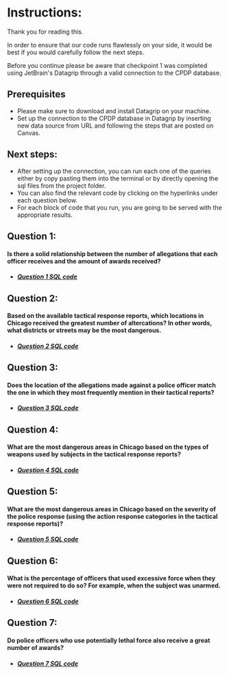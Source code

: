 # Instructions:

Thank you for reading this.

In order to ensure that our code runs flawlessly on your side, it would 
be best if you would carefully follow the next steps.

Before you continue please be aware that checkpoint 1 was completed 
using JetBrain's Datagrip through a valid connection to the CPDP database.

## Prerequisites
- Please make sure to download and install Datagrip on your machine.
- Set up the connection to the CPDP database in Datagrip by inserting new data source from URL and following the steps that are posted on Canvas.

## Next steps:
- After setting up the connection, you can run each one of the queries either by copy pasting them into the terminal or by directly opening the sql files from the project folder.
- You can also find the relevant code by clicking on the hyperlinks under each question below.
- For each block of code that you run, you are going to be served with the appropriate results.

## Question 1:
#### Is there a solid relationship between the number of allegations that each officer receives and the amount of awards received?
- ##### [Question 1 SQL code](src/question_1.sql)

## Question 2:
#### Based on the available tactical response reports, which locations in Chicago received the greatest number of altercations? In other words, what districts or streets may be the most dangerous.
- ##### [Question 2 SQL code](src/question_2.sql)

## Question 3:
#### Does the location of the allegations made against a police officer match the one in which they most frequently mention in their tactical reports?
- ##### [Question 3 SQL code](src/question_3.sql)

## Question 4:
#### What are the most dangerous areas in Chicago based on the types of weapons used by subjects in the tactical response reports?
- ##### [Question 4 SQL code](src/question_4.sql)


## Question 5:
#### What are the most dangerous areas in Chicago based on the severity of the police response (using the action response categories in the tactical response reports)?
- ##### [Question 5 SQL code](src/question_5.sql)


## Question 6:
#### What is the percentage of officers that used excessive force when they were not required to do so?  For example, when the subject was unarmed.
- ##### [Question 6 SQL code](src/question_6.sql)


## Question 7:
#### Do police officers who use potentially lethal force also receive a great number of awards?
- ##### [Question 7 SQL code](src/question_7.sql)

